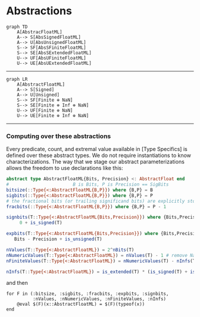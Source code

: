 # Abstractions


```mermaid
graph TD
    A[AbstracFloatML] 
    A--> S[AbsSignedFloatML]
    A--> U[AbsUnsignedFloatML]
    S--> SF[AbsSFiniteFloatML]
    S--> SE[AbsSExtendedFloatML]
    U--> UF[AbsUFiniteFloatML]
    U--> UE[AbsUExtendedFloatML]
```

----

```mermaid
graph LR
    A[AbstractFloatML] 
    A--> S[Signed]
    A--> U[Unsigned]
    S--> SF[Finite ⊕ NaN]
    S--> SE[Finite ⊕ Inf ⊕ NaN]
    U--> UF[Finite ⊕ NaN]
    U--> UE[Finite ⊕ Inf ⊕ NaN]
```

----

### Computing over these abstractions

Every predicate, count, and extremal value available in [Type Specifics] is defined over these abstract types. We do not require instantiations to know characterizations.  The way that we stage our abstract parameterizations allows the freedom to use declarations like this:

```julia
abstract type AbstractFloatML{Bits, Precision} <: AbstractFloat end
#                        B is Bits, P is Precision == SigBits
bitsize(::Type{<:AbstractFloatML{B,P}}) where {B,P} = B
sigbits(::Type{<:AbstractFloatML{B,P}}) where {B,P} = P
# the fractional bits (or trailing significand bits) are explicitly stored
fracbits(::Type{<:AbstractFloatML{B,P}}) where {B,P} = P - 1

signbits(T::Type{<:AbstractFloatML{Bits,Precision}}) where {Bits,Precision} =
     0 + is_signed(T)

expbits(T::Type{<:AbstractFloatML{Bits,Precision}}) where {Bits,Precision} =
   Bits - Precision + is_unsigned(T)

nValues(T::Type{<:AbstractFloatML}) = 2^nBits(T)
nNumericValues(T::Type{<:AbstractFloatML}) = nValues(T) - 1 # remove NaN
nFiniteValues(T::Type{<:AbstractFloatML}) = nNumericValues(T) - nInfs(T) # remove Infs

nInfs(T::Type{<:AbstractFloatML}) = is_extended(T) * (is_signed(T) + is_extended(T))
```
and then
```
for F in (:bitsize, :sigbits, :fracbits, :expbits, :signbits,
          :nValues, :nNumericValues, :nFiniteValues, :nInfs)
    @eval $(F)(x::AbstractFloatML) = $(F)(typeof(x))
end
```
